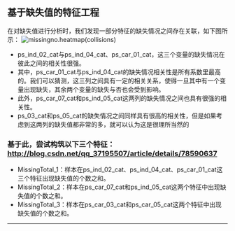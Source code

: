 ## 基于缺失值的特征工程
在对缺失值进行分析时，我们发现一部分特征的缺失情况之间存在关联，如下图所示：
![missingno.heatmap(collisions)][1]

- ps_ind_02_cat与ps_ind_04_cat、ps_car_01_cat，这三个变量的缺失情况在彼此之间的相关性很强。
- 其中，ps_car_01_cat与ps_ind_04_cat的缺失情况相关性是所有系数里最高的。我们可以猜测，这三列之间具有一定的相关关系，使得一旦其中有一个变量出现缺失，其余两个变量的缺失与否也会受到影响。
- 此外，ps_car_07_cat和ps_ind_05_cat这两列的缺失情况之间也具有很强的相关性。
- ps_03_cat和ps_05_cat的缺失情况之间同样具有很高的相关性，但是如果考虑到这两列的缺失值都非常的多，就可以认为这是很理所当然的

### 基于此，尝试构筑以下三个特征：http://blog.csdn.net/qq_37195507/article/details/78590637
- MissingTotal_1：样本在ps_ind_02_cat、ps_ind_04_cat、ps_car_01_cat这三个特征出现缺失值的个数之和。 
- MissingTotal_2：样本在ps_car_07_cat和ps_ind_05_cat这两个特征中出现缺失值的个数之和。 
- MissingTotal_3：样本在ps_car_03_cat和ps_car_05_cat这两个特征中出现缺失值的个数之和。














---
[1]: http://img.blog.csdn.net/20171121094452337?watermark/2/text/aHR0cDovL2Jsb2cuY3Nkbi5uZXQvcXFfMzcxOTU1MDc=/font/5a6L5L2T/fontsize/400/fill/I0JBQkFCMA==/dissolve/70/gravity/SouthEast
